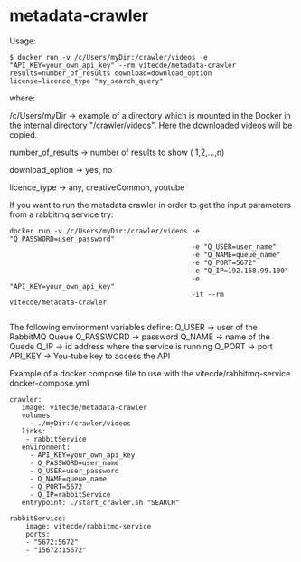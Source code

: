 # metadata-crawler
Usage: 

```
$ docker run -v /c/Users/myDir:/crawler/videos -e "API_KEY=your_own_api_key" --rm vitecde/metadata-crawler 
results=number_of_results download=download_option license=licence_type "my_search_query"
```
where:

/c/Users/myDir -> example of a directory which is mounted in the Docker in the internal directory "/crawler/videos". 
Here the downloaded videos will be copied.

number_of_results -> number of results to show ( 1,2,...,n)

download_option -> yes, no      

licence_type -> any, creativeCommon, youtube

If you want to run the metadata crawler in order to get the input parameters from a rabbitmq service try:

```
docker run -v /c/Users/myDir:/crawler/videos -e "Q_PASSWORD=user_password" 
											 -e "Q_USER=user_name" 
											 -e "Q_NAME=queue_name" 
											 -e "Q_PORT=5672" 
											 -e "Q_IP=192.168.99.100"
											 -e "API_KEY=your_own_api_key" 
											 -it --rm vitecde/metadata-crawler
											 
```

The following environment variables define:
Q_USER -> user of the RabbitMQ Queue
Q_PASSWORD -> password 
Q_NAME -> name of the Quede
Q_IP -> id address where the service is running
Q_PORT -> port
API_KEY -> You-tube key to access the API
											 
											 
Example of a docker compose file to use with the vitecde/rabbitmq-service docker-compose.yml

```
crawler:
   image: vitecde/metadata-crawler
   volumes:
     - ./myDir:/crawler/videos
   links: 
    - rabbitService
   environment:
     - API_KEY=your_own_api_key
     - Q_PASSWORD=user_name
     - Q_USER=user_password
     - Q_NAME=queue_name
     - Q_PORT=5672
     - Q_IP=rabbitService
   entrypoint: ./start_crawler.sh "SEARCH"

rabbitService:
    image: vitecde/rabbitmq-service
    ports:
    - "5672:5672"
    - "15672:15672"
```
